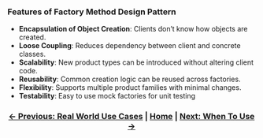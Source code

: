 ### Features of Factory Method Design Pattern
- **Encapsulation of Object Creation**: Clients don’t know how objects are created.
- **Loose Coupling**: Reduces dependency between client and concrete classes.
- **Scalability**: New product types can be introduced without altering client code.
- **Reusability**: Common creation logic can be reused across factories.
- **Flexibility**: Supports multiple product families with minimal changes.
- **Testability**: Easy to use mock factories for unit testing

<div align="center">

### [← Previous: Real World Use Cases](./real_wold_use_cases.md) | [Home](./Index.md) | [Next: When To Use →](./when_to_use.md)

</div>